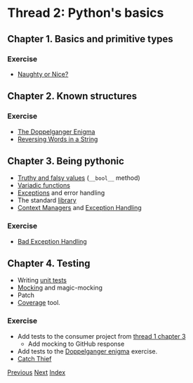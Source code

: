 # Thread 2: Python's basics

## Chapter 1. Basics and primitive types

### Exercise

- [Naughty or Nice?](../main/naughtyNice.py)

## Chapter 2. Known structures

### Exercise

- [The Doppelganger Enigma](../main/doppelgangerEnigma.py)
- [Reversing Words in a String](../main/reversingWords.py)

## Chapter 3. Being pythonic

- [Truthy and falsy values](https://www.freecodecamp.org/news/truthy-and-falsy-values-in-python/) (`__bool__` method)
- [Variadic functions](https://realpython.com/python-kwargs-and-args/)
- [Exceptions](https://docs.python.org/3/tutorial/errors.html) and error handling
- The standard [library](https://docs.python.org/3/library/)
- [Context Managers](https://book.pythontips.com/en/latest/context_managers.html) and [Exception Handling](https://book.pythontips.com/en/latest/context_managers.html#handling-exceptions)

### Exercise

- [Bad Exception Handling](../exercises/exception_handling.md)

## Chapter 4. Testing

- Writing [unit tests](https://docs.python.org/3/library/unittest.html)
- [Mocking](https://docs.python.org/3/library/unittest.mock.html) and magic-mocking
- Patch
- [Coverage](https://coverage.readthedocs.io/en/coverage-5.0.3/) tool.

### Exercise

- Add tests to the consumer project from [thread 1 chapter 3](./1.md)
  - Add mocking to GitHub response
- Add tests to the [Doppelganger enigma](../exercises/doppelganger_enigma.md) exercise.
- [Catch Thief](../exercises/catch_thief.md)

[Previous](1.md)
[Next](3.md)
[Index](../README.md)